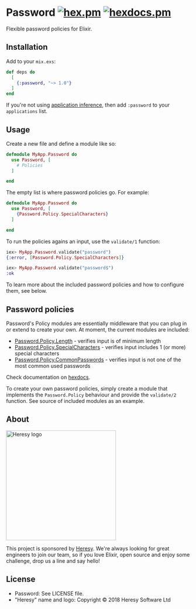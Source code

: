 # Password [![hex.pm](https://img.shields.io/hexpm/v/password.svg?style=flat-square)](https://hex.pm/packages/password) [![hexdocs.pm](https://img.shields.io/badge/docs-latest-green.svg?style=flat-square)](https://hexdocs.pm/password)

Flexible password policies for Elixir.

## Installation

Add to your `mix.exs`:

```elixir
def deps do
  [
    {:password, "~> 1.0"}
  ]
end
```

If you're not using [application inference](https://elixir-lang.org/blog/2017/01/05/elixir-v1-4-0-released/#application-inference), then add `:password` to your `applications` list.

## Usage

Create a new file and define a module like so:

```elixir
defmodule MyApp.Password do
  use Password, [
    # Policies
  ]

end
```

The empty list is where password policies go. For example:

```elixir
defmodule MyApp.Password do
  use Password, [
    {Password.Policy.SpecialCharacters}
  ]

end
```

To run the policies agains an input, use the `validate/1` function:

```elixir
iex> MyApp.Password.validate("password")
{:error, [Password.Policy.SpecialCharacters]}

iex> MyApp.Password.validate("password$")
:ok
```

To learn more about the included password policies and how to configure them,
see below.

## Password policies

Password's Policy modules are essentially middleware that you can plug
in or extend to create your own. At moment, the current modules are included:

- [Password.Policy.Length](https://hexdocs.pm/password/Password.Policy.Length.html) - verifies input is of minimum length
- [Password.Policy.SpecialCharacters](https://hexdocs.pm/password/Password.Policy.SpecialCharacters.html) - verifies input includes 1 (or more) special characters
- [Password.Policy.CommonPasswords](https://hexdocs.pm/password/Password.Policy.CommonPasswords.html) - verifies input is not one of the most common used passwords

Check documentation on [hexdocs](https://hexdocs.pm/password/api-reference.html).

To create your own password policies, simply create a module that implements the `Password.Policy` behaviour and provide the `validate/2` function. See source of included modules as an example.

## About

<img src="http://cdn.heresy.io/media/logo.png" alt="Heresy logo" width=300>

This project is sponsored by [Heresy](http://heresy.io). We're always looking for great engineers to join our team, so if you love Elixir, open source and enjoy some challenge, drop us a line and say hello!

## License

* Password: See LICENSE file.
* "Heresy" name and logo: Copyright © 2018 Heresy Software Ltd

